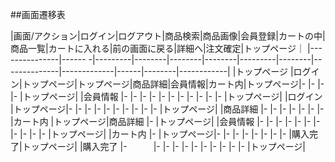 ##画面遷移表

|画面/アクション|ログイン|ログアウト|商品検索|商品画像|会員登録|カートの中|商品一覧|カートに入れる|前の画面に戻る|詳細へ|注文確定|トップページ｜
|---------------|------ -|---------|--------|--------|--------|---------|--------|--------------|-------------|------|--------|------------|
|トップページ   |ログイン|トップページ|トップページ|商品詳細|会員情報|カート内|トップページ|-     |-             |-    |-       |トップページ|
|会員情報       |-       |-        |-       |-       |-       |-         |-      |-             |-             |-     |-      |トップページ|
|ログイン       |トップページ|-    |-       |-       |-       |-         |-       |-            |-             |-     |-       |トップページ|
|商品詳細       |-       |-            |-      |-       |-       |-         |-       |カート内   |トップページ|商品詳細 |-     |トップページ|
|会員情報       |-       |-            |-      |-       |-       |-         |-       |-         |-             |-     |-      |トップページ|
|カート内       |-       |トップページ|-      |-       |-       |-         |-       |-           |-            |-    |購入完了|トップページ|
|購入完了       |-　　　|-            |-      |-       |-       |-         |-       |-           |-            |-    |-       |トップページ|
